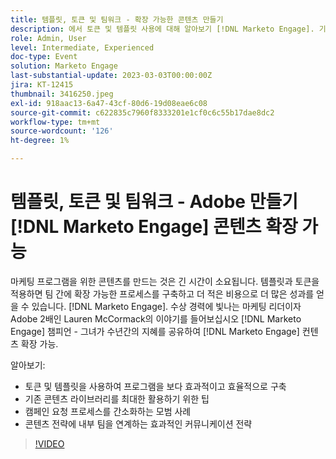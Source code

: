 ```yaml
---
title: 템플릿, 토큰 및 팀워크 - 확장 가능한 콘텐츠 만들기
description: 에서 토큰 및 템플릿 사용에 대해 알아보기 [!DNL Marketo Engage]. 기존 콘텐츠 라이브러리를 최대한 활용하는 방법에 대한 팁을 살펴보십시오.
role: Admin, User
level: Intermediate, Experienced
doc-type: Event
solution: Marketo Engage
last-substantial-update: 2023-03-03T00:00:00Z
jira: KT-12415
thumbnail: 3416250.jpeg
exl-id: 918aac13-6a47-43cf-80d6-19d08eae6c08
source-git-commit: c622835c7960f8333201e1cf0c6c55b17dae8dc2
workflow-type: tm+mt
source-wordcount: '126'
ht-degree: 1%

---
```


# 템플릿, 토큰 및 팀워크 - Adobe 만들기 [!DNL Marketo Engage] 콘텐츠 확장 가능

마케팅 프로그램을 위한 콘텐츠를 만드는 것은 긴 시간이 소요됩니다. 템플릿과 토큰을 적용하면 팀 간에 확장 가능한 프로세스를 구축하고 더 적은 비용으로 더 많은 성과를 얻을 수 있습니다. [!DNL Marketo Engage]. 수상 경력에 빛나는 마케팅 리더이자 Adobe 2배인 Lauren McCormack의 이야기를 들어보십시오 [!DNL Marketo Engage] 챔피언 - 그녀가 수년간의 지혜를 공유하여 [!DNL Marketo Engage] 컨텐츠 확장 가능.

알아보기:

* 토큰 및 템플릿을 사용하여 프로그램을 보다 효과적이고 효율적으로 구축
* 기존 콘텐츠 라이브러리를 최대한 활용하기 위한 팁
* 캠페인 요청 프로세스를 간소화하는 모범 사례
* 콘텐츠 전략에 내부 팀을 연계하는 효과적인 커뮤니케이션 전략

>[!VIDEO](https://video.tv.adobe.com/v/3416250/?quality=12&learn=on)
